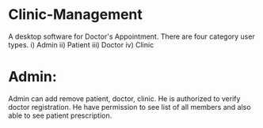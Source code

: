 # Clinic-Management
 A desktop software for Doctor's Appointment.
There are four category user types.
i) Admin
ii) Patient
iii) Doctor
iv) Clinic

# Admin: 
Admin can add remove patient, doctor, clinic. He is authorized to verify doctor registration. He have permission to see list of all members and also able to see patient prescription.

